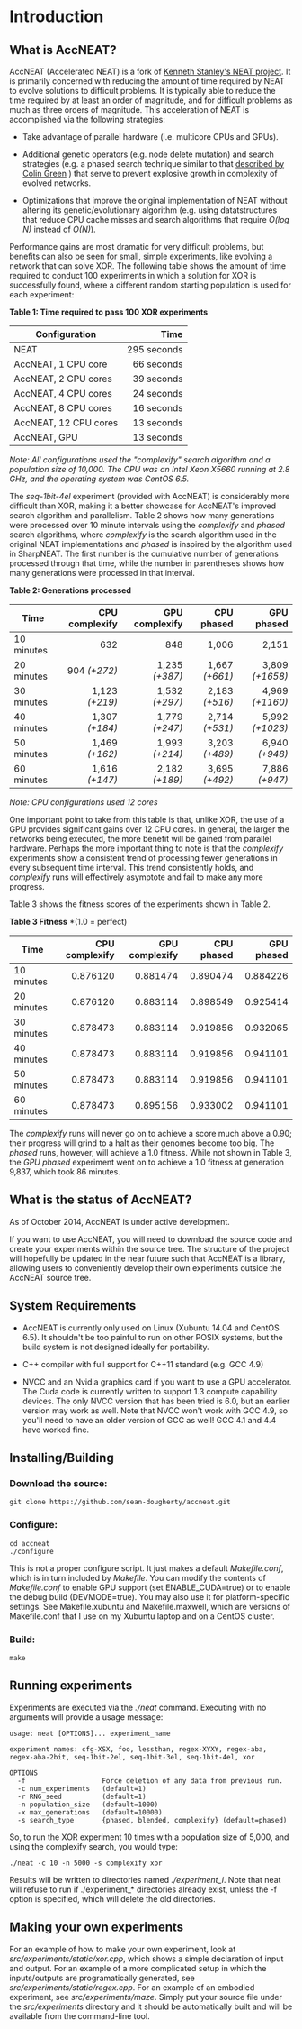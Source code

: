 # Introduction

## What is AccNEAT?

AccNEAT (Accelerated NEAT) is a fork of
[Kenneth Stanley's NEAT project](http://www.cs.ucf.edu/~kstanley/neat.html).
It is primarily concerned with reducing the amount of time required by NEAT to
evolve solutions to difficult problems. It is typically able to reduce the time
required by at least an order of magnitude, and for difficult problems as much
as three orders of magnitude. This acceleration of NEAT is accomplished via the
following strategies:

* Take advantage of parallel hardware (i.e. multicore CPUs and GPUs).

* Additional genetic operators (e.g. node delete mutation) and search strategies
(e.g. a phased search technique similar to that
[described by Colin Green](http://sharpneat.sourceforge.net/phasedsearch.html)
) that serve to
prevent explosive growth in complexity of evolved networks.

* Optimizations that improve the original implementation of NEAT without
altering its genetic/evolutionary algorithm (e.g. using datatstructures that
reduce CPU cache misses and search algorithms that require *O(log N)* instead
of *O(N)*).

Performance gains are most dramatic for very difficult problems, but benefits
can also be seen for small, simple experiments, like evolving a network that can
solve XOR. The following table shows the amount of time required to conduct
100 experiments in which a solution for XOR is successfully found, where
a different random starting population is used for each experiment:

**Table 1: Time required to pass 100 XOR experiments**

| Configuration         | Time        |
| --------------------- | -----------:|
| NEAT                  | 295 seconds |
| AccNEAT, 1 CPU core   |  66 seconds |
| AccNEAT, 2 CPU cores  |  39 seconds |
| AccNEAT, 4 CPU cores  |  24 seconds |
| AccNEAT, 8 CPU cores  |  16 seconds |
| AccNEAT, 12 CPU cores |  13 seconds |
| AccNEAT, GPU          |  13 seconds |

*Note: All configurations used the "complexify" search algorithm and a population
size of 10,000. The CPU was an Intel Xeon X5660 running at 2.8 GHz, and the
operating system was CentOS 6.5.*

The *seq-1bit-4el* experiment (provided with AccNEAT) is considerably more difficult
than XOR, making it a better showcase for AccNEAT's improved search algorithm and
parallelism. Table 2 shows how many generations were processed over 10 minute intervals
using the *complexify* and *phased* search algorithms, where *complexify* is the search
algorithm used in the original NEAT implementations and *phased* is inspired by the
algorithm used in SharpNEAT. The first number is the cumulative number of generations
processed through that time, while the number in parentheses shows how many generations
were processed in that interval.

**Table 2: Generations processed**

| Time       | CPU complexify | GPU complexify |    CPU phased |     GPU phased |
|------------|---------------:|---------------:|--------------:|---------------:|
| 10 minutes |    632         |    848         | 1,006         | 2,151          |
| 20 minutes |    904 *(+272)*|  1,235 *(+387)*| 1,667 *(+661)*| 3,809 *(+1658)*|
| 30 minutes |  1,123 *(+219)*|  1,532 *(+297)*| 2,183 *(+516)*| 4,969 *(+1160)*|
| 40 minutes |  1,307 *(+184)*|  1,779 *(+247)*| 2,714 *(+531)*| 5,992 *(+1023)*|
| 50 minutes |  1,469 *(+162)*|  1,993 *(+214)*| 3,203 *(+489)*| 6,940  *(+948)*|
| 60 minutes |  1,616 *(+147)*|  2,182 *(+189)*| 3,695 *(+492)*| 7,886  *(+947)*|

*Note: CPU configurations used 12 cores*

One important point to take from this table is that, unlike XOR, the use of a GPU
provides significant gains over 12 CPU cores. In general, the larger the networks
being executed, the more benefit will be gained from parallel hardware. Perhaps
the more important thing to note is that the *complexify* experiments show a consistent
trend of processing fewer generations in every subsequent time interval. This trend
consistently holds, and *complexify* runs will effectively asymptote and fail to make
any more progress.

Table 3 shows the fitness scores of the experiments shown in Table 2.

**Table 3 Fitness** *(1.0 = perfect)

| Time       | CPU complexify | GPU complexify | CPU phased | GPU phased |
|------------|---------------:|---------------:|-----------:|-----------:|
| 10 minutes |       0.876120 |       0.881474 |   0.890474 |   0.884226 |
| 20 minutes |       0.876120 |       0.883114 |   0.898549 |   0.925414 |
| 30 minutes |       0.878473 |       0.883114 |   0.919856 |   0.932065 |
| 40 minutes |       0.878473 |       0.883114 |   0.919856 |   0.941101 |
| 50 minutes |       0.878473 |       0.883114 |   0.919856 |   0.941101 |
| 60 minutes |       0.878473 |       0.895156 |   0.933002 |   0.941101 |

The *complexify* runs will never go on to achieve a score much above a 0.90; their
progress will grind to a halt as their genomes become too big. The *phased* runs,
however, will achieve a 1.0 fitness. While not shown in Table 3, the *GPU phased*
experiment went on to achieve a 1.0 fitness at generation 9,837, which took 86 minutes.

## What is the status of AccNEAT?

As of October 2014, AccNEAT is under active development.

If you want to use AccNEAT, you will need to download the source code and create your
experiments within the source tree. The structure of the project will hopefully be
updated in the near future such that AccNEAT is a library, allowing users to conveniently
develop their own experiments outside the AccNEAT source tree.

## System Requirements

* AccNEAT is currently only used on Linux (Xubuntu 14.04 and CentOS 6.5). It shouldn't be
too painful to run on other POSIX systems, but the build system is not designed ideally
for portability.

* C++ compiler with full support for C++11 standard (e.g. GCC 4.9)

* NVCC and an Nvidia graphics card if you want to use a GPU accelerator. The Cuda code
is currently written to support 1.3 compute capability devices. The only NVCC version
that has been tried is 6.0, but an earlier version may work as well. Note that NVCC won't
work with GCC 4.9, so you'll need to have an older version of GCC as well! GCC 4.1 and
4.4 have worked fine.

## Installing/Building

### Download the source:

```
git clone https://github.com/sean-dougherty/accneat.git
```

### Configure:

```
cd accneat
./configure
```

This is not a proper configure script. It just makes a default *Makefile.conf*, which is
in turn included by *Makefile*. You can modify the contents of *Makefile.conf* to enable
GPU support (set ENABLE_CUDA=true) or to enable the debug build (DEVMODE=true). You may
also use it for platform-specific settings. See Makefile.xubuntu and Makefile.maxwell,
which are versions of Makefile.conf that I use on my Xubuntu laptop and on a CentOS cluster.

### Build:

```
make
```

## Running experiments

Experiments are executed via the *./neat* command. Executing with no arguments will provide
a usage message:

```
usage: neat [OPTIONS]... experiment_name

experiment names: cfg-XSX, foo, lessthan, regex-XYXY, regex-aba, regex-aba-2bit, seq-1bit-2el, seq-1bit-3el, seq-1bit-4el, xor

OPTIONS
  -f                   Force deletion of any data from previous run.
  -c num_experiments   (default=1)
  -r RNG_seed          (default=1)
  -n population_size   (default=1000)
  -x max_generations   (default=10000)
  -s search_type       {phased, blended, complexify} (default=phased)
```

So, to run the XOR experiment 10 times with a population size of 5,000, and using the complexify search, you would type:

```
./neat -c 10 -n 5000 -s complexify xor
```

Results will be written to directories named *./experiment_i*. Note that neat will refuse to
run if ./experiment_* directories already exist, unless the -f option is specified, which will
delete the old directories.

## Making your own experiments

For an example of how to make your own experiment, look at *src/experiments/static/xor.cpp*, which
shows a simple declaration of input and output. For an example of a more complicated setup in which
the inputs/outputs are programatically generated, see *src/experiments/static/regex.cpp*. For an
example of an embodied experiment, see *src/experiments/maze*. Simply put your source file under the
*src/experiments* directory and it should be automatically built and will be available from the 
command-line tool.
